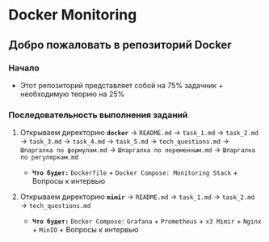 # Docker Monitoring

## Добро пожаловать в репозиторий Docker

### Начало
- Этот репозиторий представляет собой на 75% задачник + необходимую теорию на 25%

### Последовательность выполнения заданий
  1. Открываем директорию **`docker`** → `README.md` → `task_1.md` → `task_2.md` → `task_3.md` → `task_4.md` → `task_5.md` → `tech_questions.md` → `Шпаргалка по формулам.md` → `Шпаргалка по переменным.md` → `Шпаргалка по регуляркам.md` 

      - **`Что будет:`** `Dockerfile` + `Docker Compose: Monitoring Stack` + Вопросы к интервью

  2. Открываем директорию **`mimir`** → `README.md` → `task_1.md` → `task_2.md` → `tech_questions.md`
      - **`Что будет:`** `Docker Compose:` `Grafana` + `Prometheus` + `x3 Mimir` + `Nginx` + `MinIO` + Вопросы к интервью
